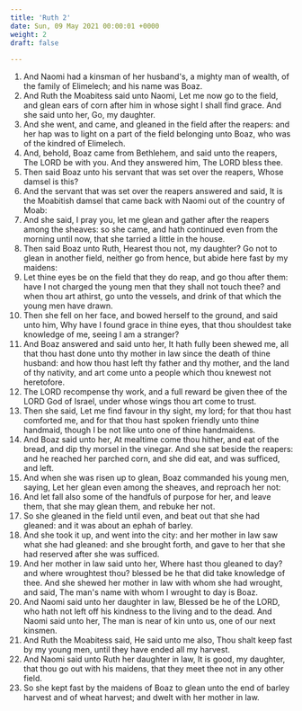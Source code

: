 ```yaml
---
title: 'Ruth 2'
date: Sun, 09 May 2021 00:00:01 +0000
weight: 2
draft: false
  
---
```


1. And Naomi had a kinsman of her husband's, a mighty man of wealth, of the family of Elimelech; and his name was Boaz.
2. And Ruth the Moabitess said unto Naomi, Let me now go to the field, and glean ears of corn after him in whose sight I shall find grace. And she said unto her, Go, my daughter.
3. And she went, and came, and gleaned in the field after the reapers: and her hap was to light on a part of the field belonging unto Boaz, who was of the kindred of Elimelech.
4. And, behold, Boaz came from Bethlehem, and said unto the reapers, The LORD be with you. And they answered him, The LORD bless thee.
5. Then said Boaz unto his servant that was set over the reapers, Whose damsel is this?
6. And the servant that was set over the reapers answered and said, It is the Moabitish damsel that came back with Naomi out of the country of Moab:
7. And she said, I pray you, let me glean and gather after the reapers among the sheaves: so she came, and hath continued even from the morning until now, that she tarried a little in the house.
8. Then said Boaz unto Ruth, Hearest thou not, my daughter? Go not to glean in another field, neither go from hence, but abide here fast by my maidens:
9. Let thine eyes be on the field that they do reap, and go thou after them: have I not charged the young men that they shall not touch thee? and when thou art athirst, go unto the vessels, and drink of that which the young men have drawn.
10. Then she fell on her face, and bowed herself to the ground, and said unto him, Why have I found grace in thine eyes, that thou shouldest take knowledge of me, seeing I am a stranger?
11. And Boaz answered and said unto her, It hath fully been shewed me, all that thou hast done unto thy mother in law since the death of thine husband: and how thou hast left thy father and thy mother, and the land of thy nativity, and art come unto a people which thou knewest not heretofore.
12. The LORD recompense thy work, and a full reward be given thee of the LORD God of Israel, under whose wings thou art come to trust.
13. Then she said, Let me find favour in thy sight, my lord; for that thou hast comforted me, and for that thou hast spoken friendly unto thine handmaid, though I be not like unto one of thine handmaidens.
14. And Boaz said unto her, At mealtime come thou hither, and eat of the bread, and dip thy morsel in the vinegar. And she sat beside the reapers: and he reached her parched corn, and she did eat, and was sufficed, and left.
15. And when she was risen up to glean, Boaz commanded his young men, saying, Let her glean even among the sheaves, and reproach her not:
16. And let fall also some of the handfuls of purpose for her, and leave them, that she may glean them, and rebuke her not.
17. So she gleaned in the field until even, and beat out that she had gleaned: and it was about an ephah of barley.
18. And she took it up, and went into the city: and her mother in law saw what she had gleaned: and she brought forth, and gave to her that she had reserved after she was sufficed.
19. And her mother in law said unto her, Where hast thou gleaned to day? and where wroughtest thou? blessed be he that did take knowledge of thee. And she shewed her mother in law with whom she had wrought, and said, The man's name with whom I wrought to day is Boaz.
20. And Naomi said unto her daughter in law, Blessed be he of the LORD, who hath not left off his kindness to the living and to the dead. And Naomi said unto her, The man is near of kin unto us, one of our next kinsmen.
21. And Ruth the Moabitess said, He said unto me also, Thou shalt keep fast by my young men, until they have ended all my harvest.
22. And Naomi said unto Ruth her daughter in law, It is good, my daughter, that thou go out with his maidens, that they meet thee not in any other field.
23. So she kept fast by the maidens of Boaz to glean unto the end of barley harvest and of wheat harvest; and dwelt with her mother in law.

